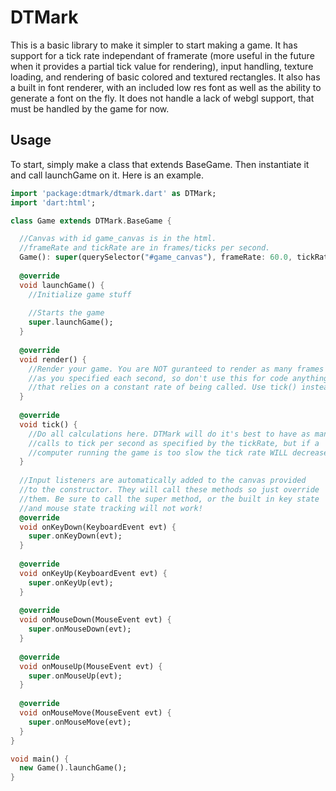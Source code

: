 DTMark
===
This is a basic library to make it simpler to start making a game. It
has support for a tick rate independant of framerate (more useful in the
future when it provides a partial tick value for rendering), input
handling, texture loading, and rendering of basic colored and textured
rectangles. It also has a built in font renderer, with an included low res
font as well as the ability to generate a font on the fly.
It does not handle a lack of webgl support, that must be handled by the game
for now.

Usage
---
To start, simply make a class that extends BaseGame. Then instantiate it and
call launchGame on it. Here is an example.
```dart
import 'package:dtmark/dtmark.dart' as DTMark;
import 'dart:html';

class Game extends DTMark.BaseGame {

  //Canvas with id game_canvas is in the html.
  //frameRate and tickRate are in frames/ticks per second.
  Game(): super(querySelector("#game_canvas"), frameRate: 60.0, tickRate: 60.0);
  
  @override
  void launchGame() {
    //Initialize game stuff
    
    //Starts the game
    super.launchGame();
  }
  
  @override
  void render() {
    //Render your game. You are NOT guranteed to render as many frames
    //as you specified each second, so don't use this for code anything
    //that relies on a constant rate of being called. Use tick() instead.
  }
  
  @override
  void tick() {
    //Do all calculations here. DTMark will do it's best to have as many
    //calls to tick per second as specified by the tickRate, but if a
    //computer running the game is too slow the tick rate WILL decrease.
  }
  
  //Input listeners are automatically added to the canvas provided
  //to the constructor. They will call these methods so just override
  //them. Be sure to call the super method, or the built in key state
  //and mouse state tracking will not work!
  @override
  void onKeyDown(KeyboardEvent evt) {
    super.onKeyDown(evt);
  }
  
  @override
  void onKeyUp(KeyboardEvent evt) {
    super.onKeyUp(evt);
  }
  
  @override
  void onMouseDown(MouseEvent evt) {
    super.onMouseDown(evt);
  }
  
  @override
  void onMouseUp(MouseEvent evt) {
    super.onMouseUp(evt);
  }
  
  @override
  void onMouseMove(MouseEvent evt) {
    super.onMouseMove(evt);
  }
}

void main() {
  new Game().launchGame();
}
```